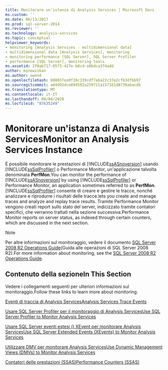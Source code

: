 ```yaml
---
title: Monitorare un'istanza di Analysis Services | Microsoft Docs
ms.custom: ''
ms.date: 06/13/2017
ms.prod: sql-server-2014
ms.reviewer: ''
ms.technology: analysis-services
ms.topic: conceptual
helpviewer_keywords:
- monitoring [Analysis Services - multidimensional data]
- multidimensional data [Analysis Services], monitoring
- monitoring performance [SQL Server], SQL Server Profiler
- performance [SQL Server], monitoring tools
ms.assetid: 2f0ab717-05f3-427e-b8cd-a8bdca374add
author: minewiskan
ms.author: owend
ms.openlocfilehash: b98037ea9f26c339cdf7aba22c37e2cfb3dfbb97
ms.sourcegitcommit: ad4d92dce894592a259721a1571b1d8736abacdb
ms.translationtype: MT
ms.contentlocale: it-IT
ms.lasthandoff: 08/04/2020
ms.locfileid: "87635249"
---
```

# <a name="monitor-an-analysis-services-instance"></a><span data-ttu-id="4f37e-102">Monitorare un'istanza di Analysis Services</span><span class="sxs-lookup"><span data-stu-id="4f37e-102">Monitor an Analysis Services Instance</span></span>
  <span data-ttu-id="4f37e-103">È possibile monitorare le prestazioni di [!INCLUDE[ssASnoversion](../../includes/ssasnoversion-md.md)] usando [!INCLUDE[ssSqlProfiler](../../includes/sssqlprofiler-md.md)] o Performance Monitor, un'applicazione talvolta denominata **PerfMon**.</span><span class="sxs-lookup"><span data-stu-id="4f37e-103">You can monitor the performance of [!INCLUDE[ssASnoversion](../../includes/ssasnoversion-md.md)] by using [!INCLUDE[ssSqlProfiler](../../includes/sssqlprofiler-md.md)] or Performance Monitor, an application sometimes referred to as **PerfMon**.</span></span> [!INCLUDE[ssSqlProfiler](../../includes/sssqlprofiler-md.md)] <span data-ttu-id="4f37e-104">consente di creare e gestire le tracce, nonché analizzare e riprodurre i risultati delle tracce.</span><span class="sxs-lookup"><span data-stu-id="4f37e-104">lets you create and manage traces and analyze and replay trace results.</span></span> <span data-ttu-id="4f37e-105">Tramite Performance Monitor vengono creati report sullo stato del server, indicizzato tramite contatori specifici, che verranno trattati nella sezione successiva.</span><span class="sxs-lookup"><span data-stu-id="4f37e-105">Performance Monitor reports on server status, as indexed through certain counters, which are discussed in the next section.</span></span>  
  
> [!NOTE]  
>  <span data-ttu-id="4f37e-106">Per altre informazioni sul monitoraggio, vedere il documento [SQL Server 2008 R2 Operations Guide](https://go.microsoft.com/fwlink/?LinkID=225539)(Guida alle operazioni di SQL Server 2008 R2).</span><span class="sxs-lookup"><span data-stu-id="4f37e-106">For more information about monitoring, see the [SQL Server 2008 R2 Operations Guide](https://go.microsoft.com/fwlink/?LinkID=225539).</span></span>  
  
## <a name="in-this-section"></a><span data-ttu-id="4f37e-107">Contenuto della sezione</span><span class="sxs-lookup"><span data-stu-id="4f37e-107">In This Section</span></span>  
 <span data-ttu-id="4f37e-108">Vedere i collegamenti seguenti per ulteriori informazioni sul monitoraggio.</span><span class="sxs-lookup"><span data-stu-id="4f37e-108">Follow these links to learn more about monitoring.</span></span>  
  
 [<span data-ttu-id="4f37e-109">Eventi di traccia di Analysis Services</span><span class="sxs-lookup"><span data-stu-id="4f37e-109">Analysis Services Trace Events</span></span>](https://docs.microsoft.com/bi-reference/trace-events/analysis-services-trace-events)  
  
 [<span data-ttu-id="4f37e-110">Usare SQL Server Profiler per il monitoraggio di Analysis Services</span><span class="sxs-lookup"><span data-stu-id="4f37e-110">Use SQL Server Profiler to Monitor Analysis Services</span></span>](use-sql-server-profiler-to-monitor-analysis-services.md)  
  
 [<span data-ttu-id="4f37e-111">Usare SQL Server eventi estesi &#40;&#41; XEvent per monitorare Analysis Services</span><span class="sxs-lookup"><span data-stu-id="4f37e-111">Use SQL Server Extended Events &#40;XEvents&#41; to Monitor Analysis Services</span></span>](../instances/monitor-analysis-services-with-sql-server-extended-events.md)  
  
 [<span data-ttu-id="4f37e-112">Utilizzare DMV per monitorare Analysis Services</span><span class="sxs-lookup"><span data-stu-id="4f37e-112">Use Dynamic Management Views &#40;DMVs&#41; to Monitor Analysis Services</span></span>](use-dynamic-management-views-dmvs-to-monitor-analysis-services.md)  
  
 [<span data-ttu-id="4f37e-113">Contatori delle prestazioni &#40;SSAS&#41;</span><span class="sxs-lookup"><span data-stu-id="4f37e-113">Performance Counters &#40;SSAS&#41;</span></span>](performance-counters-ssas.md)  
  
  
